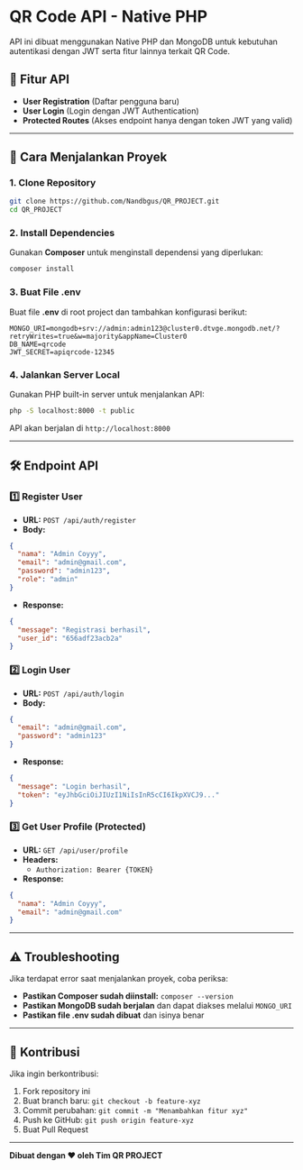# QR Code API - Native PHP

API ini dibuat menggunakan Native PHP dan MongoDB untuk kebutuhan autentikasi dengan JWT serta fitur lainnya terkait QR Code.

## 📌 Fitur API
- **User Registration** (Daftar pengguna baru)
- **User Login** (Login dengan JWT Authentication)
- **Protected Routes** (Akses endpoint hanya dengan token JWT yang valid)

---

## 🚀 Cara Menjalankan Proyek
### 1. **Clone Repository**
```sh
git clone https://github.com/Nandbgus/QR_PROJECT.git
cd QR_PROJECT
```

### 2. **Install Dependencies**
Gunakan **Composer** untuk menginstall dependensi yang diperlukan:
```sh
composer install
```

### 3. **Buat File .env**
Buat file **.env** di root project dan tambahkan konfigurasi berikut:
```
MONGO_URI=mongodb+srv://admin:admin123@cluster0.dtvge.mongodb.net/?retryWrites=true&w=majority&appName=Cluster0
DB_NAME=qrcode
JWT_SECRET=apiqrcode-12345
```

### 4. **Jalankan Server Local**
Gunakan PHP built-in server untuk menjalankan API:
```sh
php -S localhost:8000 -t public
```
API akan berjalan di `http://localhost:8000`

---

## 🛠️ Endpoint API
### 1️⃣ **Register User**
- **URL:** `POST /api/auth/register`
- **Body:**
```json
{
  "nama": "Admin Coyyy",
  "email": "admin@gmail.com",
  "password": "admin123",
  "role": "admin"
}
```
- **Response:**
```json
{
  "message": "Registrasi berhasil",
  "user_id": "656adf23acb2a"
}
```

### 2️⃣ **Login User**
- **URL:** `POST /api/auth/login`
- **Body:**
```json
{
  "email": "admin@gmail.com",
  "password": "admin123"
}
```
- **Response:**
```json
{
  "message": "Login berhasil",
  "token": "eyJhbGciOiJIUzI1NiIsInR5cCI6IkpXVCJ9..."
}
```

### 3️⃣ **Get User Profile (Protected)**
- **URL:** `GET /api/user/profile`
- **Headers:**
  - `Authorization: Bearer {TOKEN}`
- **Response:**
```json
{
  "nama": "Admin Coyyy",
  "email": "admin@gmail.com"
}
```

---

## ⚠️ Troubleshooting
Jika terdapat error saat menjalankan proyek, coba periksa:
- **Pastikan Composer sudah diinstall:** `composer --version`
- **Pastikan MongoDB sudah berjalan** dan dapat diakses melalui `MONGO_URI`
- **Pastikan file .env sudah dibuat** dan isinya benar

---

## 👥 Kontribusi
Jika ingin berkontribusi:
1. Fork repository ini
2. Buat branch baru: `git checkout -b feature-xyz`
3. Commit perubahan: `git commit -m "Menambahkan fitur xyz"`
4. Push ke GitHub: `git push origin feature-xyz`
5. Buat Pull Request

---

**Dibuat dengan ❤️ oleh Tim QR PROJECT**

